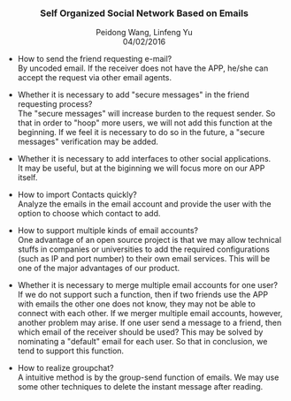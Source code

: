 <!--# <p align="center"><b>Self Organized Social Network Based on Emails</b></p>-->

<h3 style="text-align: center;" markdown="1">Self Organized Social Network Based on Emails</h3>

<!--<center><h3>Self Organized Social Network Based on Emails</h3></center>-->

<center>Peidong Wang, Linfeng Yu</center>

<center>04/02/2016</center>

* How to send the friend requesting e-mail?  
By uncoded email. If the receiver does not have the APP, he/she can accept the request via other email agents.

* Whether it is necessary to add "secure messages" in the friend requesting process?  
The "secure messages" will increase burden to the request sender. So that in order to "hoop" more users, we will not add this function at the beginning. If we feel it is necessary to do so in the future, a "secure messages" verification may be added.

* Whether it is necessary to add interfaces to other social applications.  
It may be useful, but at the biginning we will focus more on our APP itself.

* How to import Contacts quickly?  
Analyze the emails in the email account and provide the user with the option to choose which contact to add.

* How to support multiple kinds of email accounts?  
One advantage of an open source project is that we may allow technical stuffs in companies or universities to add the required configurations (such as IP and port number) to their own email services. This will be one of the major advantages of our product.

* Whether it is necessary to merge multiple email accounts for one user?  
If we do not support such a function, then if two friends use the APP with emails the other one does not know, they may not be able to connect with each other. If we merger multiple email accounts, however, another problem may arise. If one user send a message to a friend, then which email of the receiver should be used? This may be solved by nominating a "default" email for each user. So that in conclusion, we tend to support this function.

* How to realize groupchat?  
A intuitive method is by the group-send function of emails. We may use some other techniques to delete the instant message after reading.
